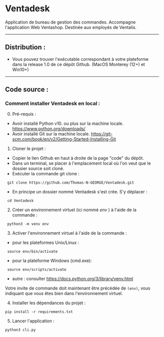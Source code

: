 # Ventadesk

Application de bureau de gestion des commandes.
Accompagne l'application Web Ventashop.
Destinée aux employés de Ventalis.


---

## Distribution :

 - Vous pouvez trouver l'exécutable correspondant à votre plateforme dans la release 1.0 de ce dépôt Github. (MacOS Monterey (12+) et Win10+)

---
## Code source : 

### Comment installer Ventadesk en local : 

0. Pré-requis : 
 - Avoir installé Python v10. ou plus sur la machine locale. https://www.python.org/downloads/
 - Avoir installé Git sur la machine locale. https://git-scm.com/book/en/v2/Getting-Started-Installing-Git

1. Cloner le projet : 
 - Copier le lien Github en haut à droite de la page "code" du dépôt.
 - Dans un terminal, se placer à l'emplacement local où l'on veut que le dossier source soit cloné.
 - Exécuter la commande git clone : 
````
 git clone https://github.com/Thomas-N-GEORGE/Ventadesk.git
````

 - En principe un dossier nommé Ventadesk s'est crée. S'y déplacer : 
````
 cd Ventadesk
````
2. Créer un environnement virtuel (ici nommé *env* ) à l'aide de la commande : 
````
 python3 -m venv env
````

3. Activer l'environnement virtuel à l'aide de la commande : 
 
* pour les plateformes Unix/Linux : 
````
 source env/bin/activate
````

* pour la plateforme Windows (cmd.exe):
````
 source env/scripts/activate
````
 * autre : consulter https://docs.python.org/3/library/venv.html

Votre invite de commande doit maintenant être précédée de `(env)`, vous indiquant que vous êtes bien dans l'environnement virtuel.

4. Installer les dépendances du projet : 
````
pip install -r requirements.txt
````

5. Lancer l'application : 
````
python3 cli.py
````
